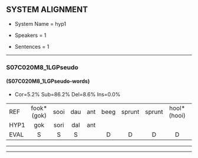 
## SYSTEM ALIGNMENT

- System Name = hyp1

- Speakers = 1

- Sentences = 1

---

### S07C020M8_1LGPseudo

#### (S07C020M8_1LGPseudo-words)

- Cor=5.2%	Sub=86.2%	Del=8.6%	Ins=0.0%

|  |  |  |  |  |  |  |  |  |  |  |  |  |  |  |  |  |  |  |  |  |  |  |  |  |  |  |  |  |  |  |  |  |  |  |  |  |  |  |  |  |  |  |  |  |  |  |  |  |  |  |  |  |  |  |  |  |  |  |
|:--- |:---:|:---:|:---:|:---:|:---:|:---:|:---:|:---:|:---:|:---:|:---:|:---:|:---:|:---:|:---:|:---:|:---:|:---:|:---:|:---:|:---:|:---:|:---:|:---:|:---:|:---:|:---:|:---:|:---:|:---:|:---:|:---:|:---:|:---:|:---:|:---:|:---:|:---:|:---:|:---:|:---:|:---:|:---:|:---:|:---:|:---:|:---:|:---:|:---:|:---:|:---:|:---:|:---:|:---:|:---:|:---:|:---:|:---:|
| REF | fook*(gok) | sooi | dau | ant | beeg | sprunt | sprunt | hool*(hooi) | larst | vout | zwoei | * | zwoei | fam | rachts*(achter) | * | vaap | sprieuw | * | * | * | keng | swoers | * | * | swoers | doer | plirt | jien | blard*(blad) | guul | hoekt | neeuw*(nieuw) | noork | vid*(vind) | zans | leum*(leven) | haans | spaai*(pasen) | *(pasen) | *x | * | * | * | * | sjalt | heik | sank | roen | frijk | * | eem*(meen) | *(meeuw) | schard | grek | dron | snaaf | stuid |
| HYP1 | gok | sori | dal | ant |  |  |  |  | beg | spru | sprnt | hooi | last | vant | zo | zo | zo | van | achter | acht | wap | sb | sw | rk | wsp | se | kelsr | swoors | door | beleeft | jem | lat | u | goe | ne | no | rintsant | le | van | haarsen | pas | pase | neps | sapia | sapia | salat | hek | sank | roen |  | kijk | nee | neem | schert | gek | dorn | sneef | stijt |
| EVAL | S | S | S |  | D | D | D | D | S | S | S | S | S | S | S | S | S | S | S | S | S | S | S | S | S | S | S | S | S | S | S | S | S | S | S | S | S | S | S | S | S | S | S | S | S | S | S |  |  | D | S | S | S | S | S | S | S | S |
---

---
